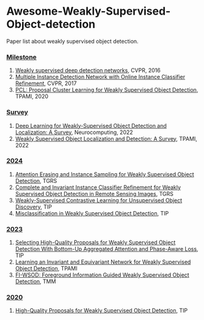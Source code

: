 # Awesome-Weakly-Supervised-Object-detection
Paper list about weakly supervised object detection.

### [Milestone](#content)
1. [Weakly supervised deep detection networks](https://ieeexplore.ieee.org/document/7780680), CVPR, 2016
2. [Multiple Instance Detection Network with Online Instance Classifier Refinement](https://openaccess.thecvf.com/content_cvpr_2017/papers/Tang_Multiple_Instance_Detection_CVPR_2017_paper.pdf), CVPR, 2017
3. [PCL: Proposal Cluster Learning for Weakly Supervised Object Detection](https://ieeexplore.ieee.org/document/8493315), TPAMI, 2020

### [Survey](#content)
1. [Deep Learning for Weakly-Supervised Object Detection and Localization: A Survey](https://www.sciencedirect.com/science/article/abs/pii/S0925231222001175), Neurocomputing, 2022
2. [Weakly Supervised Object Localization and Detection: A Survey](https://ieeexplore.ieee.org/document/9409690), TPAMI, 2022

   
### [2024](#content)
1. [Attention Erasing and Instance Sampling for Weakly Supervised Object Detection](https://ieeexplore.ieee.org/document/10345589), TGRS
2. [Complete and Invariant Instance Classifier Refinement for Weakly Supervised Object Detection in Remote Sensing Images](https://ieeexplore.ieee.org/document/10547062), TGRS
3. [Weakly-Supervised Contrastive Learning for Unsupervised Object Discovery](https://ieeexplore.ieee.org/document/10482848), TIP
4. [Misclassification in Weakly Supervised Object Detection](https://ieeexplore.ieee.org/document/10539052), TIP

### [2023](#content)
1. [Selecting High-Quality Proposals for Weakly Supervised Object Detection With Bottom-Up Aggregated Attention and Phase-Aware Loss](https://ieeexplore.ieee.org/document/10003247), TIP
2. [Learning an Invariant and Equivariant Network for Weakly Supervised Object Detection](https://ieeexplore.ieee.org/document/10123080), TPAMI
3. [FI-WSOD: Foreground Information Guided Weakly Supervised Object Detection](https://ieeexplore.ieee.org/document/9854139), TMM

### [2020](#content)
1. [High-Quality Proposals for Weakly Supervised Object Detection](https://ieeexplore.ieee.org/document/9069411), TIP
